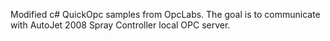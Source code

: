 Modified c# QuickOpc samples from OpcLabs.
The goal is to communicate with AutoJet 2008 Spray Controller local OPC server.
	